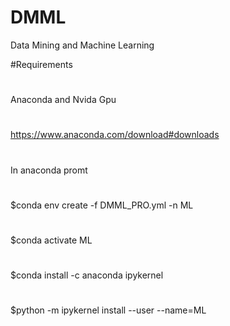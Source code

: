 # DMML
Data Mining and Machine Learning 

#Requirements
#
Anaconda and Nvida Gpu
#
https://www.anaconda.com/download#downloads
#
In anaconda promt
#
$conda env create -f DMML_PRO.yml -n ML
#
$conda activate ML
#
$conda install -c anaconda ipykernel
#
$python -m ipykernel install --user --name=ML
